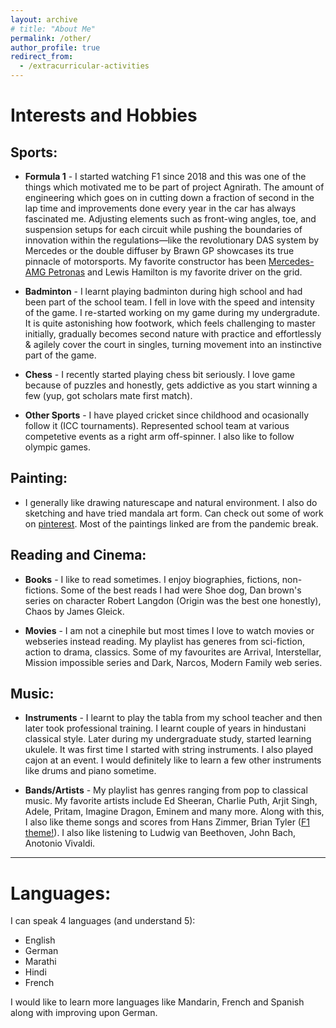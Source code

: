 ```yaml
---
layout: archive
# title: "About Me"
permalink: /other/
author_profile: true
redirect_from:
  - /extracurricular-activities
---
```


# Interests and Hobbies

## Sports: ##

* **Formula 1** - I started watching F1 since 2018 and this was one of the things which motivated me to be part of project Agnirath. The amount of engineering which goes on in cutting down a fraction of second in the lap time and improvements done every year in the car has always fascinated me. Adjusting elements such as front-wing angles, toe, and suspension setups for each circuit while pushing the boundaries of innovation within the regulations—like the revolutionary DAS system by Mercedes or the double diffuser by Brawn GP showcases its true pinnacle of motorsports. My favorite constructor has been [Mercedes-AMG Petronas](https://www.mercedesamgf1.com/) and Lewis Hamilton is my favorite driver on the grid.

* **Badminton** - I learnt playing badminton during high school and had been part of the school team. I fell in love with the speed and intensity of the game. I re-started working on my game during my undergradute. It is quite astonishing how footwork, which feels challenging to master initially, gradually becomes second nature with practice and effortlessly & agilely cover the court in singles, turning movement into an instinctive part of the game. 

* **Chess** - I recently started playing chess bit seriously. I love game because of puzzles and honestly, gets addictive as you start winning a few (yup, got scholars mate first match).

* **Other Sports** - I have played cricket since childhood and ocasionally follow it (ICC tournaments). Represented school team at various competetive events as a right arm off-spinner. I also like to follow olympic games. 


## Painting: ##

- I generally like drawing naturescape and natural environment. I also do sketching and have tried mandala art form. Can check out some of work on [pinterest](https://pin.it/2c8Ym5D8z). Most of the paintings linked are from the pandemic break.

## Reading and Cinema: ##

* **Books** - I like to read sometimes. I enjoy biographies, fictions, non-fictions. Some of the best reads I had were Shoe dog, Dan brown's series on character Robert Langdon (Origin was the best one honestly), Chaos by James Gleick.

* **Movies** - I am not a cinephile but most times I love to watch movies or webseries instead reading. My playlist has generes from sci-fiction, action to drama, classics. Some of my favourites are Arrival, Interstellar, Mission impossible series and Dark, Narcos, Modern Family web series.

## Music: ##

* **Instruments** - I learnt to play the tabla from my school teacher and then later took professional training. I learnt couple of years in hindustani classical style. Later during my undergraduate study, started learning ukulele. It was first time I started with string instruments. I also played cajon at an event. I would definitely like to learn a few other instruments like drums and piano sometime.

* **Bands/Artists** - My playlist has genres ranging from pop to classical music. My favorite artists include Ed Sheeran, Charlie Puth, Arjit Singh, Adele, Pritam, Imagine Dragon, Eminem and many more. 
Along with this, I also like theme songs and scores from Hans Zimmer, Brian Tyler ([F1 theme!](https://www.youtube.com/watch?v=8AYy-BcjRXg)). I also like listening to Ludwig van Beethoven, John Bach, Anotonio Vivaldi.

<!-- ### Concerts:
Listening to live music has definitely moved up the things I like to do ever since I started playing multiple instruments. Appreciating the musicians skills 
List of concer -->


**************************************** 
# Languages:

I can speak 4 languages (and understand 5):
* English
* German
* Marathi
* Hindi
* French

I would like to learn more languages like Mandarin, French and Spanish along with improving upon German.